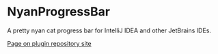 # NyanProgressBar

A pretty nyan cat progress bar for IntelliJ IDEA and other JetBrains IDEs.

[Page on plugin repository site](https://plugins.jetbrains.com/plugin/8575-nyan-progress-bar)
